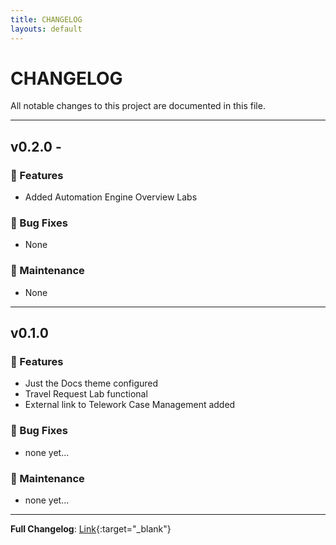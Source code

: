 ```yaml
---
title: CHANGELOG
layouts: default
---
```

# CHANGELOG

All notable changes to this project are documented in this file.

---
## v0.2.0 - 

### 🚀 Features

- Added Automation Engine Overview Labs

### 🐛 Bug Fixes

- None

### 🧰 Maintenance

- None

---

## v0.1.0

### 🚀 Features

- Just the Docs theme configured
- Travel Request Lab functional
- External link to Telework Case Management added

### 🐛 Bug Fixes

- none yet... 

### 🧰 Maintenance

- none yet...

---

**Full Changelog**: [Link](https://github.com/CreatorWorkflowsNow/CreatorWorkflowsNow.github.io/releases/tag/v0.1.0){:target="_blank"}